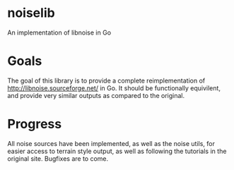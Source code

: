 # noiselib
An implementation of libnoise in Go

# Goals
The goal of this library is to provide a complete reimplementation of http://libnoise.sourceforge.net/ in Go. It should be functionally equivilent, and provide very similar outputs as compared to the original.

# Progress
All noise sources have been implemented, as well as the noise utils, for easier access to terrain style output, as well as following the tutorials in the original site. Bugfixes are to come.
